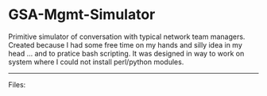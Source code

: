 # GSA-Mgmt-Simulator

Primitive simulator of conversation with typical network team managers.
Created because I had some free time on my hands and silly idea in my head ... and to pratice bash scripting.
It was designed in way to work on system where I could not install perl/python modules.

-----------------------------------------------

Files:

